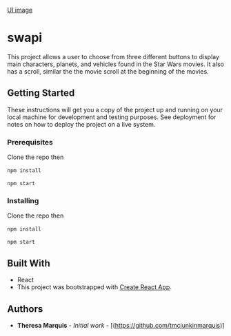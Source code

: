 [UI image](<img src="./src/images/ScreenShot.png"/>)

# swapi

This project allows a user to choose from three different buttons to display main characters, planets, and vehicles found in the Star Wars movies.  It also has a scroll, similar the the movie scroll at the beginning of the movies.

## Getting Started

These instructions will get you a copy of the project up and running on your local machine for development and testing purposes. See deployment for notes on how to deploy the project on a live system.

### Prerequisites

Clone the repo then

```
npm install
```

```
npm start
```

### Installing

Clone the repo then

```
npm install
```

```
npm start
```

## Built With 

* React
* This project was bootstrapped with [Create React App](https://github.com/facebookincubator/create-react-app).


## Authors

* **Theresa Marquis** - *Initial work* - [(https://github.com/tmcjunkinmarquis)]


